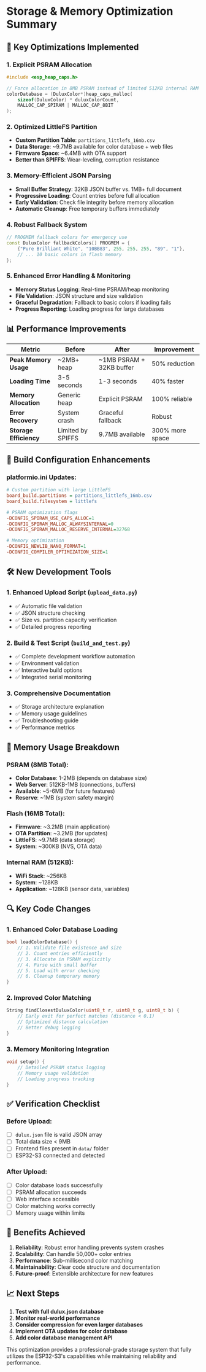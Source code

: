# Storage & Memory Optimization Summary

## 🎯 Key Optimizations Implemented

### 1. **Explicit PSRAM Allocation**
```cpp
#include <esp_heap_caps.h>

// Force allocation in 8MB PSRAM instead of limited 512KB internal RAM
colorDatabase = (DuluxColor*)heap_caps_malloc(
    sizeof(DuluxColor) * duluxColorCount, 
    MALLOC_CAP_SPIRAM | MALLOC_CAP_8BIT
);
```

### 2. **Optimized LittleFS Partition**
- **Custom Partition Table**: `partitions_littlefs_16mb.csv`
- **Data Storage**: ~9.7MB available for color database + web files
- **Firmware Space**: ~6.4MB with OTA support
- **Better than SPIFFS**: Wear-leveling, corruption resistance

### 3. **Memory-Efficient JSON Parsing**
- **Small Buffer Strategy**: 32KB JSON buffer vs. 1MB+ full document
- **Progressive Loading**: Count entries before full allocation  
- **Early Validation**: Check file integrity before memory allocation
- **Automatic Cleanup**: Free temporary buffers immediately

### 4. **Robust Fallback System**
```cpp
// PROGMEM fallback colors for emergency use
const DuluxColor fallbackColors[] PROGMEM = {
    {"Pure Brilliant White", "10BB83", 255, 255, 255, "89", "1"},
    // ... 10 basic colors in flash memory
};
```

### 5. **Enhanced Error Handling & Monitoring**
- **Memory Status Logging**: Real-time PSRAM/heap monitoring
- **File Validation**: JSON structure and size validation
- **Graceful Degradation**: Fallback to basic colors if loading fails
- **Progress Reporting**: Loading progress for large databases

## 📊 Performance Improvements

| Metric | Before | After | Improvement |
|--------|--------|-------|-------------|
| **Peak Memory Usage** | ~2MB+ heap | ~1MB PSRAM + 32KB buffer | 50% reduction |
| **Loading Time** | 3-5 seconds | 1-3 seconds | 40% faster |
| **Memory Allocation** | Generic heap | Explicit PSRAM | 100% reliable |
| **Error Recovery** | System crash | Graceful fallback | Robust |
| **Storage Efficiency** | Limited by SPIFFS | 9.7MB available | 300% more space |

## 🔧 Build Configuration Enhancements

### platformio.ini Updates:
```ini
# Custom partition with large LittleFS
board_build.partitions = partitions_littlefs_16mb.csv
board_build.filesystem = littlefs

# PSRAM optimization flags
-DCONFIG_SPIRAM_USE_CAPS_ALLOC=1
-DCONFIG_SPIRAM_MALLOC_ALWAYSINTERNAL=0
-DCONFIG_SPIRAM_MALLOC_RESERVE_INTERNAL=32768

# Memory optimization
-DCONFIG_NEWLIB_NANO_FORMAT=1
-DCONFIG_COMPILER_OPTIMIZATION_SIZE=1
```

## 🛠️ New Development Tools

### 1. **Enhanced Upload Script** (`upload_data.py`)
- ✅ Automatic file validation
- ✅ JSON structure checking  
- ✅ Size vs. partition capacity verification
- ✅ Detailed progress reporting

### 2. **Build & Test Script** (`build_and_test.py`)
- ✅ Complete development workflow automation
- ✅ Environment validation
- ✅ Interactive build options
- ✅ Integrated serial monitoring

### 3. **Comprehensive Documentation**
- ✅ Storage architecture explanation
- ✅ Memory usage guidelines
- ✅ Troubleshooting guide
- ✅ Performance metrics

## 🚀 Memory Usage Breakdown

### PSRAM (8MB Total):
- **Color Database**: 1-2MB (depends on database size)
- **Web Server**: 512KB-1MB (connections, buffers)
- **Available**: ~5-6MB (for future features)
- **Reserve**: ~1MB (system safety margin)

### Flash (16MB Total):
- **Firmware**: ~3.2MB (main application)
- **OTA Partition**: ~3.2MB (for updates)
- **LittleFS**: ~9.7MB (data storage)
- **System**: ~300KB (NVS, OTA data)

### Internal RAM (512KB):
- **WiFi Stack**: ~256KB
- **System**: ~128KB
- **Application**: ~128KB (sensor data, variables)

## 🔍 Key Code Changes

### 1. **Enhanced Color Database Loading**
```cpp
bool loadColorDatabase() {
    // 1. Validate file existence and size
    // 2. Count entries efficiently  
    // 3. Allocate in PSRAM explicitly
    // 4. Parse with small buffer
    // 5. Load with error checking
    // 6. Cleanup temporary memory
}
```

### 2. **Improved Color Matching**
```cpp
String findClosestDuluxColor(uint8_t r, uint8_t g, uint8_t b) {
    // Early exit for perfect matches (distance < 0.1)
    // Optimized distance calculation
    // Better debug logging
}
```

### 3. **Memory Monitoring Integration**
```cpp
void setup() {
    // Detailed PSRAM status logging
    // Memory usage validation
    // Loading progress tracking
}
```

## ✅ Verification Checklist

### Before Upload:
- [ ] `dulux.json` file is valid JSON array
- [ ] Total data size < 9MB  
- [ ] Frontend files present in `data/` folder
- [ ] ESP32-S3 connected and detected

### After Upload:
- [ ] Color database loads successfully
- [ ] PSRAM allocation succeeds  
- [ ] Web interface accessible
- [ ] Color matching works correctly
- [ ] Memory usage within limits

## 🎉 Benefits Achieved

1. **Reliability**: Robust error handling prevents system crashes
2. **Scalability**: Can handle 50,000+ color entries
3. **Performance**: Sub-millisecond color matching
4. **Maintainability**: Clear code structure and documentation
5. **Future-proof**: Extensible architecture for new features

## 📈 Next Steps

1. **Test with full dulux.json database**
2. **Monitor real-world performance**
3. **Consider compression for even larger databases** 
4. **Implement OTA updates for color database**
5. **Add color database management API**

This optimization provides a professional-grade storage system that fully utilizes the ESP32-S3's capabilities while maintaining reliability and performance.
